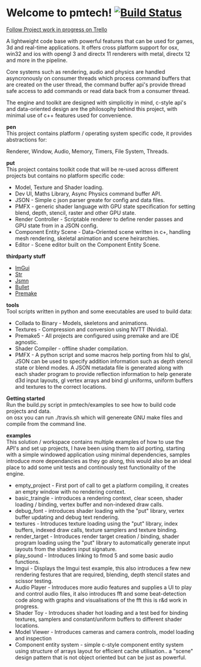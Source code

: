 # Welcome to pmtech! [![Build Status](https://travis-ci.org/polymonster/pmtech.svg?branch=master)](https://travis-ci.org/polymonster/pmtech)  
[Follow Project work in progress on Trello](https://trello.com/b/ciujzpUT)  

A lightweight code base with powerful features that can be used for games, 3d and real-time applications. It offers cross platform support for osx, win32 and ios with opengl 3 and directx 11 renderers with metal, directx 12 and more in the pipeline.

Core systems such as rendering, audio and physics are handled asyncronously on consumer threads which process command buffers that are created on the user thread, the command buffer api's provide thread safe access to add commands or read data back from a consumer thread.

The engine and toolkit are designed with simplicitiy in mind, c-style api's and data-oriented design are the philosophy behind this project, with minimal use of c++ features used for convenience.

**pen**  
This project contains platform / operating system specific code, it provides abstractions for:

Renderer, Window, Audio, Memory, Timers, File System, Threads.

**put**  
This project contains toolkit code that will be re-used across different projects but contains no platform specific code:
- Model, Texture and Shader loading.
- Dev UI, Maths Library, Async Physics command buffer API.
- JSON - Simple c json parser greate for config and data files. 
- PMFX - generic shader language with GPU state specification for setting blend, depth, stencil, raster and other GPU state.
- Render Controller - Scriptable renderer to define render passes and GPU state from in a JSON config.
- Component Entity Scene - Data-Oriented scene written in c+, handling mesh rendering, skeletal animation and scene heirarchies.
- Editor - Scene editor built on the Component Entity Scene.

**thirdparty stuff**  
- [ImGui](https://github.com/ocornut/imgui)
- [Str](https://github.com/ocornut/str)
- [Jsmn](https://github.com/zserge/jsmn)
- [Bullet](https://github.com/bulletphysics/bullet3)
- [Premake](https://github.com/premake/premake-core)

**tools**  
Tool scripts written in python and some executables are used to build data:
- Collada to Binary - Models, skeletons and animations.
- Textures - Compression and conversion using NVTT (Nvidia).
- Premake5 - All projects are configured using premake and are IDE agnostic.
- Shader Compiler - offline shader compilation.
- PMFX - A python script and some macros help porting from hlsl to glsl, JSON can be used to specify addition information such as depth stencil state or blend modes. A JSON metadata file is generated along with each shader program to provide reflection information to help generate d3d input layouts, gl vertex arrays and bind gl uniforms, uniform buffers and textures to the correct locations.

**Getting started**  
Run the build.py script in pmtech/examples to see how to build code projects and data.     
on osx you can run ./travis.sh which will genereate GNU make files and compile from the command line.

**examples**   
This solution / workspace contains multiple examples of how to use the API's and set up projects, I have been using them to aid porting, starting with a simple windowed application using minimal dependencies, samples introduce more dependancies as they go along, this would also be an ideal place to add some unit tests and continously test functionality of the engine.

- empty_project - First port of call to get a platform compiling, it creates an empty window with no rendering context.
- basic_traingle - introduces a rendering context, clear sceen, shader loading / binding, vertex buffer and non-indexed draw calls.
- debug_font - introduces shader loading with the "put" library, vertex buffer updating and debug text rendering.
- textures - Introduces texture loading using the "put" library, index buffers, indexed draw calls, texture samplers and texture binding.
- render_target - Introduces render target creation / binding, shader program loading using the "put" library to automatically generate input layouts from the shaders input signature.
- play_sound - Introduces linking to fmod 5 and some basic audio functions.
- Imgui - Displays the Imgui test example, this also introduces a few new rendering festures that are required, blending, depth stencil states and scissor testing.
- Audio Player - Introduces more audio features and supplies a UI to play and control audio files, it also introduces fft and some beat-detection code along with graphs and visualisations of the fft this is r&d work in progress.
- Shader Toy - Introduces shader hot loading and a test bed for binding textures, samplers and constant/uniform buffers to different shader locations.
- Model Viewer - Introduces cameras and camera controls, model loading and inspection
- Component entity system - simple c-style component entity system using structure of arrays layout for efficient cache utilisation.. a "scene" design pattern that is not object oriented but can be just as powerful.
